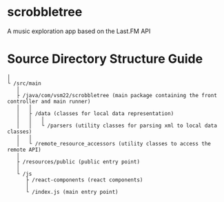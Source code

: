 # scrobbletree
A music exploration app based on the Last.FM API

# Source Directory Structure Guide
```
│
└ /src/main
   │
   ├ /java/com/vsm22/scrobbletree (main package containing the front controller and main runner)
   │   │
   │   ├ /data (classes for local data representation) 
   │   │   │
   │   │   └ /parsers (utility classes for parsing xml to local data classes)
   │   │
   │   └ /remote_resource_accessors (utility classes to access the remote API)
   │ 
   ├ /resources/public (public entry point)
   │
   └ /js
      ├ /react-components (react components)
      │ 
      └ /index.js (main entry point)
```
